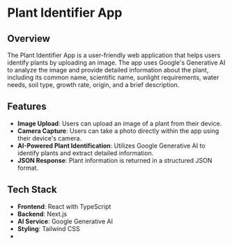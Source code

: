 # Plant Identifier App

## Overview

The Plant Identifier App is a user-friendly web application that helps users identify plants by uploading an image. The app uses Google's Generative AI to analyze the image and provide detailed information about the plant, including its common name, scientific name, sunlight requirements, water needs, soil type, growth rate, origin, and a brief description.

## Features

- **Image Upload**: Users can upload an image of a plant from their device.
- **Camera Capture**: Users can take a photo directly within the app using their device's camera.
- **AI-Powered Plant Identification**: Utilizes Google Generative AI to identify plants and extract detailed information.
- **JSON Response**: Plant information is returned in a structured JSON format.

## Tech Stack

- **Frontend**: React with TypeScript
- **Backend**: Next.js
- **AI Service**: Google Generative AI
- **Styling**: Tailwind CSS
- 


   
